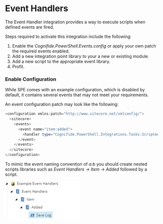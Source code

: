 # Event Handlers

The Event Handler integration provides a way to execute scripts when defined events are fired.

Steps required to activate this integration include the following:
 1. Enable the *Cognifide.PowerShell.Events.config* or apply your own patch the required events enabled.
 2. Add a new integration point library to your a new or existing module.
 3. Add a new script to the appropriate event library.
 4. Profit.
 
 ### Enable Configuration
 
 While SPE comes with an example configuration, which is disabled by default, it contains several events that may not meet your requirements. 
 
An event configuration patch may look like the following:

```powershell
<configuration xmlns:patch="http://www.sitecore.net/xmlconfig/">
  <sitecore>
    <events>
      <event name="item:added">
        <handler type="Cognifide.PowerShell.Integrations.Tasks.ScriptedItemEventHandler, Cognifide.PowerShell" method="OnEvent" />
      </event>
    </events>
  </sitecore>
</configuration>
```

To mimic the event naming convention of *a:b* you should create nested scripts libraries such as *Event Handlers -> Item -> Added* followed by a script.

![Item Added Event Handler](images/screenshots/event-handlers/event-itemadded.png)